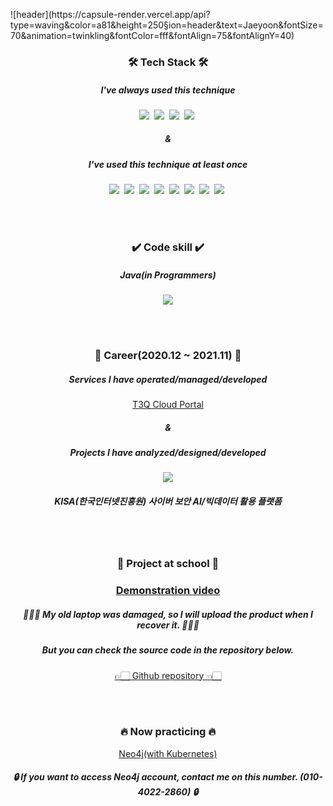 <p text-align="center">
![header](https://capsule-render.vercel.app/api?type=waving&color=a81&height=250&section=header&text=Jaeyoon&fontSize=70&animation=twinkling&fontColor=fff&fontAlign=75&fontAlignY=40)
</p>
  
<h3 align="center">🛠 Tech Stack 🛠</h3>

<h5 align="center"> I've always used this technique </h5>

<p align="center">
  <img src="https://img.shields.io/badge/Java-orange?style=flat-square&logo=Java&logoColor=white"/>&nbsp;
  <img src="https://img.shields.io/badge/Python-yellow?style=flat-square&logo=Python&logoColor=white"/>&nbsp;
  <img src="https://img.shields.io/badge/Mysql-green?style=flat-square&logo=MySql&logoColor=white"/>&nbsp;
  <img src="https://img.shields.io/badge/Kubernetes-blue?style=flat-square&logo=K8s&logoColor=white"/>&nbsp;
</p>
<h5 align="center"> & </h5>
<h5 align="center"> I've used this technique at least once </h5>

<p align="center">
  <img src="https://img.shields.io/badge/R-blue?style=flat-square&logo=R&logoColor=white"/>&nbsp;
  <img src="https://img.shields.io/badge/Neo4j-orange?style=flat-square&logo=Neo4j&logoColor=white"/>&nbsp;
  <img src="https://img.shields.io/badge/React-blue?style=flat-square&logo=React&logoColor=white"/>&nbsp;
  <img src="https://img.shields.io/badge/Oracle-orange?style=flat-square&logo=Oracle&logoColor=white"/>&nbsp;
  <img src="https://img.shields.io/badge/NodeJS-green?style=flat-square&logo=Node.js&logoColor=white"/>&nbsp;
  <img src="https://img.shields.io/badge/SpringBoot-6DB33F?style=flat-square&logo=Spring&logoColor=white"/>&nbsp;
  <img src="https://img.shields.io/badge/Javascript-yellow?style=flat-square&logo=Javascript&logoColor=white"/>&nbsp;
  <img src="https://img.shields.io/badge/css-informational?style=flat-square&logo=Css3&logoColor=white"/>&nbsp;
</p>
<br>
<br>

<h3 align="center">✔️ Code skill ✔️</h3>
<h5 align="center">Java(in Programmers)</h5>
<p align="center">
<img align='center' src="https://programmers.co.kr/assets/img-badge-skill-3-e110d29a3498848f3d3f44096c3bf8ee6c42f468ba6323a595d8497bab46e17a.png">
</p>
<br>
<br>

<h3 align="center">📜 Career(2020.12 ~ 2021.11) 📜</h3>
<h5 align="center"> Services I have operated/managed/developed </h5>
<p align="center"><a target="_blank" href="http://cp.t3q.ai/">T3Q Cloud Portal</a></p>
<h5 align="center"> & </h5>
<h5 align="center"> Projects I have analyzed/designed/developed </h5>
<p align="center">
<img align="center" src="https://user-images.githubusercontent.com/53182085/145571721-b2a5e8a2-ebc0-4d39-be41-feaf953256b3.png">
</p>
<h5 align="center"> KISA(한국인터넷진흥원) 사이버 보안 AI/빅데이터 활용 플랫폼 </h5>
<br>
<br>

<h3 align="center">🙌 Project at school 🙌<h3>
<p align="center"><a target="_blank" href="https://www.youtube.com/watch?v=BfH3vozWyUE">Demonstration video
</a></p>
<h5 align="center">🙇🏽‍♂️ My old laptop was damaged, so I will upload the product when I recover it. 🙇🏽‍♂️</h5>
<h5 align="center"> But you can check the source code in the repository below. </h5>
<p align="center"><a target="_blank" href="https://github.com/bslovingu/2ndGradePRJ">👉🏻 Github repository 👈🏻
</a></p>
<br>
<br>

<h3 align="center">🔥 Now practicing 🔥</h3>
<p align="center"><a target="_blank" href="http://133.186.210.21:31747/browser/">Neo4j(with Kubernetes)</a></p>
<h5 align="center">🔒 If you want to access Neo4j account, contact me on this number. (010-4022-2860) 🔒</h5>
<br>
<br>
